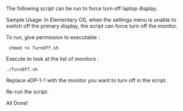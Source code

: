  The following script can be run to force turn off laptop display.

Sample Usage: In Elementary OS, when the settings menu is unable to switch off the primary display,
the script can force turn off the monitor.

To run, give permission to executable :
```
 chmod +x TurnOff.sh
```

Execute to look at the list of monitors :
```
./TurnOff.sh
```
Replace eDP-1-1 with the monitor you want to turn off in the script.

Re-run the script.

All Done!
 
